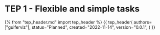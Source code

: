 # TEP 1 - Flexible and simple tasks

{% from "tep_header.md" import tep_header %}
{{
    tep_header(
        authors=["guiferviz"],
        status="Planned",
        created="2022-11-14",
        version="0.0.1",
    )
}}
